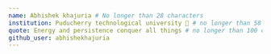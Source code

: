 ```yaml
---
name: Abhishek khajuria # No longer than 28 characters
institution: Puducherry technological university 🚩 # no longer than 58 characters
quote: Energy and persistence conquer all things # no longer than 100 characters, avoid using quotes(") to guarantee the format remains the same.
github_user: abhishekhajuria
---
```


